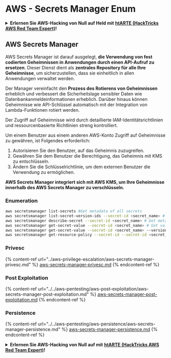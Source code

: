 # AWS - Secrets Manager Enum

<details>

<summary><strong>Erlernen Sie AWS-Hacking von Null auf Held mit</strong> <a href="https://training.hacktricks.xyz/courses/arte"><strong>htARTE (HackTricks AWS Red Team Expert)</strong></a><strong>!</strong></summary>

Andere Möglichkeiten, HackTricks zu unterstützen:

* Wenn Sie Ihr **Unternehmen in HackTricks beworben sehen möchten** oder **HackTricks im PDF-Format herunterladen möchten**, überprüfen Sie die [**ABONNEMENTPLÄNE**](https://github.com/sponsors/carlospolop)!
* Holen Sie sich das [**offizielle PEASS & HackTricks-Merch**](https://peass.creator-spring.com)
* Entdecken Sie [**The PEASS Family**](https://opensea.io/collection/the-peass-family), unsere Sammlung exklusiver [**NFTs**](https://opensea.io/collection/the-peass-family)
* **Treten Sie der** 💬 [**Discord-Gruppe**](https://discord.gg/hRep4RUj7f) oder der [**Telegram-Gruppe**](https://t.me/peass) bei oder **folgen** Sie uns auf **Twitter** 🐦 [**@hacktricks_live**](https://twitter.com/hacktricks_live)**.**
* **Teilen Sie Ihre Hacking-Tricks, indem Sie PRs an die** [**HackTricks**](https://github.com/carlospolop/hacktricks) und [**HackTricks Cloud**](https://github.com/carlospolop/hacktricks-cloud) github Repositories einreichen.

</details>

## AWS Secrets Manager

AWS Secrets Manager ist darauf ausgelegt, **die Verwendung von fest codierten Geheimnissen in Anwendungen durch einen API-Aufruf zu ersetzen**. Dieser Dienst dient als **zentrales Repository für alle Ihre Geheimnisse**, um sicherzustellen, dass sie einheitlich in allen Anwendungen verwaltet werden.

Der Manager vereinfacht den **Prozess des Rotierens von Geheimnissen** erheblich und verbessert die Sicherheitslage sensibler Daten wie Datenbankanmeldeinformationen erheblich. Darüber hinaus können Geheimnisse wie API-Schlüssel automatisch mit der Integration von Lambda-Funktionen rotiert werden.

Der Zugriff auf Geheimnisse wird durch detaillierte IAM-Identitätsrichtlinien und ressourcenbasierte Richtlinien streng kontrolliert.

Um einem Benutzer aus einem anderen AWS-Konto Zugriff auf Geheimnisse zu gewähren, ist Folgendes erforderlich:
1. Autorisieren Sie den Benutzer, auf das Geheimnis zuzugreifen.
2. Gewähren Sie dem Benutzer die Berechtigung, das Geheimnis mit KMS zu entschlüsseln.
3. Ändern Sie die Schlüsselrichtlinie, um dem externen Benutzer die Verwendung zu ermöglichen.

**AWS Secrets Manager integriert sich mit AWS KMS, um Ihre Geheimnisse innerhalb des AWS Secrets Manager zu verschlüsseln.**

### **Enumeration**
```bash
aws secretsmanager list-secrets #Get metadata of all secrets
aws secretsmanager list-secret-version-ids --secret-id <secret_name> # Get versions
aws secretsmanager describe-secret --secret-id <secret_name> # Get metadata
aws secretsmanager get-secret-value --secret-id <secret_name> # Get value
aws secretsmanager get-secret-value --secret-id <secret_name> --version-id <version-id> # Get value of a different version
aws secretsmanager get-resource-policy --secret-id --secret-id <secret_name>
```
### Privesc

{% content-ref url="../aws-privilege-escalation/aws-secrets-manager-privesc.md" %}
[aws-secrets-manager-privesc.md](../aws-privilege-escalation/aws-secrets-manager-privesc.md)
{% endcontent-ref %}

### Post Exploitation

{% content-ref url="../../aws-pentesting/aws-post-exploitation/aws-secrets-manager-post-exploitation.md" %}
[aws-secrets-manager-post-exploitation.md](../../aws-pentesting/aws-post-exploitation/aws-secrets-manager-post-exploitation.md)
{% endcontent-ref %}

### Persistence

{% content-ref url="../../aws-pentesting/aws-persistence/aws-secrets-manager-persistence.md" %}
[aws-secrets-manager-persistence.md](../../aws-pentesting/aws-persistence/aws-secrets-manager-persistence.md)
{% endcontent-ref %}

<details>

<summary><strong>Erlernen Sie AWS-Hacking von Null auf mit</strong> <a href="https://training.hacktricks.xyz/courses/arte"><strong>htARTE (HackTricks AWS Red Team Expert)</strong></a><strong>!</strong></summary>

Andere Möglichkeiten, HackTricks zu unterstützen:

* Wenn Sie Ihr **Unternehmen in HackTricks beworben sehen möchten** oder **HackTricks im PDF-Format herunterladen möchten**, überprüfen Sie die [**ABONNEMENTPLÄNE**](https://github.com/sponsors/carlospolop)!
* Holen Sie sich das [**offizielle PEASS & HackTricks-Merch**](https://peass.creator-spring.com)
* Entdecken Sie [**The PEASS Family**](https://opensea.io/collection/the-peass-family), unsere Sammlung exklusiver [**NFTs**](https://opensea.io/collection/the-peass-family)
* **Treten Sie der** 💬 [**Discord-Gruppe**](https://discord.gg/hRep4RUj7f) oder der [**Telegram-Gruppe**](https://t.me/peass) bei oder **folgen** Sie uns auf **Twitter** 🐦 [**@hacktricks_live**](https://twitter.com/hacktricks_live)**.**
* **Teilen Sie Ihre Hacking-Tricks, indem Sie PRs an die** [**HackTricks**](https://github.com/carlospolop/hacktricks) und [**HackTricks Cloud**](https://github.com/carlospolop/hacktricks-cloud) GitHub-Repositories einreichen.

</details>
